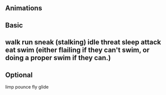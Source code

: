 Animations
----------------------------------
Basic
----------------------------------
walk
run
sneak (stalking)
idle
threat
sleep
attack
eat
swim (either flailing if they can't swim, or doing a proper swim if they can.)
----------------------------------
Optional
----------------------------------
limp
pounce
fly
glide